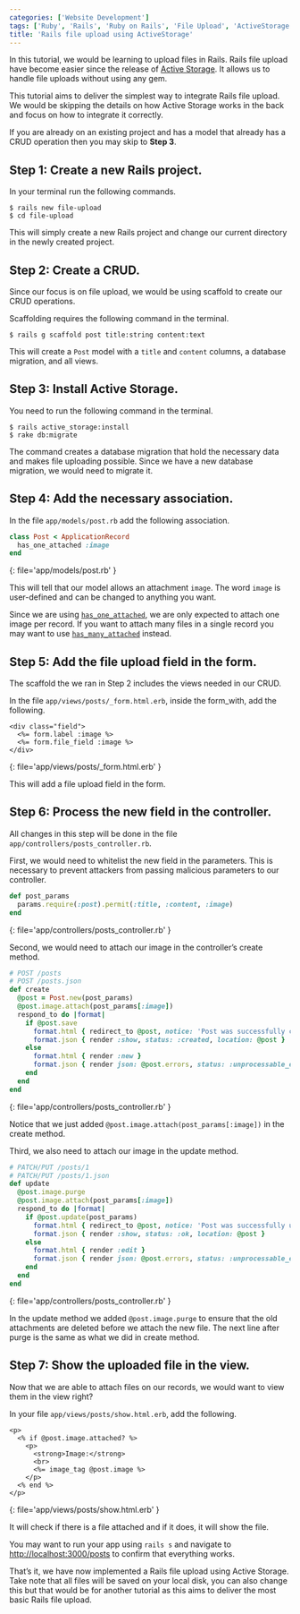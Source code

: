 ```yaml
---
categories: ['Website Development']
tags: ['Ruby', 'Rails', 'Ruby on Rails', 'File Upload', 'ActiveStorage']
title: 'Rails file upload using ActiveStorage'
---
```

In this tutorial, we would be learning to upload files in Rails. Rails file upload have become easier since the release of [Active Storage](https://edgeguides.rubyonrails.org/active_storage_overview.html). It allows us to handle file uploads without using any gem.

This tutorial aims to deliver the simplest way to integrate Rails file upload. We would be skipping the details on how Active Storage works in the back and focus on how to integrate it correctly.

If you are already on an existing project and has a model that already has a CRUD operation then you may skip to **Step 3**.

## Step 1: Create a new Rails project.

In your terminal run the following commands.

```console
$ rails new file-upload
$ cd file-upload
```

This will simply create a new Rails project and change our current directory in the newly created project.

## Step 2: Create a CRUD.
Since our focus is on file upload, we would be using scaffold to create our CRUD operations.

Scaffolding requires the following command in the terminal.

```console
$ rails g scaffold post title:string content:text
```

This will create a `Post` model with a `title` and `content` columns, a database migration, and all views.

## Step 3: Install Active Storage.
You need to run the following command in the terminal.

```console
$ rails active_storage:install
$ rake db:migrate
```

The command creates a database migration that hold the necessary data and makes file uploading possible. Since we have a new database migration, we would need to migrate it.

## Step 4: Add the necessary association.
In the file `app/models/post.rb` add the following association.

```ruby
class Post < ApplicationRecord
  has_one_attached :image
end
```
{: file='app/models/post.rb' }

This will tell that our model allows an attachment `image`. The word `image` is user-defined and can be changed to anything you want.

Since we are using [`has_one_attached`](https://api.rubyonrails.org/classes/ActiveStorage/Attached/One.html), we are only expected to attach one image per record. If you want to attach many files in a single record you may want to use [`has_many_attached`](https://api.rubyonrails.org/classes/ActiveStorage/Attached/Many.html) instead.

## Step 5: Add the file upload field in the form.
The scaffold the we ran in Step 2 includes the views needed in our CRUD.

In the file `app/views/posts/_form.html.erb`, inside the form_with, add the following.

```erb
<div class="field">
  <%= form.label :image %>
  <%= form.file_field :image %>
</div>
```
{: file='app/views/posts/_form.html.erb' }

This will add a file upload field in the form.

## Step 6: Process the new field in the controller.
All changes in this step will be done in the file `app/controllers/posts_controller.rb`.

First, we would need to whitelist the new field in the parameters. This is necessary to prevent attackers from passing malicious parameters to our controller.

```ruby
def post_params
  params.require(:post).permit(:title, :content, :image)
end
```
{: file='app/controllers/posts_controller.rb' }

Second, we would need to attach our image in the controller’s create method.

```ruby
# POST /posts
# POST /posts.json
def create
  @post = Post.new(post_params)
  @post.image.attach(post_params[:image])
  respond_to do |format|
    if @post.save
      format.html { redirect_to @post, notice: 'Post was successfully created.' }
      format.json { render :show, status: :created, location: @post }
    else
      format.html { render :new }
      format.json { render json: @post.errors, status: :unprocessable_entity }
    end
  end
end
```
{: file='app/controllers/posts_controller.rb' }

Notice that we just added `@post.image.attach(post_params[:image])` in the create method.

Third, we also need to attach our image in the update method.

```ruby
# PATCH/PUT /posts/1
# PATCH/PUT /posts/1.json
def update
  @post.image.purge
  @post.image.attach(post_params[:image])
  respond_to do |format|
    if @post.update(post_params)
      format.html { redirect_to @post, notice: 'Post was successfully updated.' }
      format.json { render :show, status: :ok, location: @post }
    else
      format.html { render :edit }
      format.json { render json: @post.errors, status: :unprocessable_entity }
    end
  end
end
```
{: file='app/controllers/posts_controller.rb' }

In the update method we added `@post.image.purge` to ensure that the old attachments are deleted before we attach the new file. The next line after purge is the same as what we did in create method.

## Step 7: Show the uploaded file in the view.
Now that we are able to attach files on our records, we would want to view them in the view right?

In your file `app/views/posts/show.html.erb`, add the following.

```erb
<p>
  <% if @post.image.attached? %>
    <p>
      <strong>Image:</strong>
      <br>
      <%= image_tag @post.image %>
    </p>
  <% end %>
</p>
```
{: file='app/views/posts/show.html.erb' }

It will check if there is a file attached and if it does, it will show the file.

You may want to run your app using `rails s` and navigate to [http://localhost:3000/posts](http://localhost:3000/posts) to confirm that everything works.

That’s it, we have now implemented a Rails file upload using Active Storage. Take note that all files will be saved on your local disk, you can also change this but that would be for another tutorial as this aims to deliver the most basic Rails file upload.
